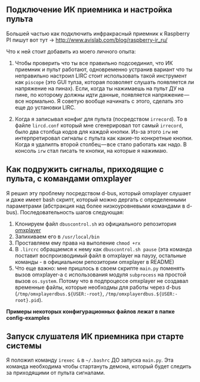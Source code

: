 ## Подключение ИК приемника и настройка пульта  

Большей частью как подключить инфракрасный приемник к Raspberry PI пишут вот тут -> http://www.avislab.com/blog/raspberry-ir_ru/  

Что к ней стоит добавить из моего личного опыта:
1. Чтобы проверить что ты все правильно подсоединил, что ИК приемник и пульт работают, одновременно устранив вариант что ты неправильно настроил LIRC стоит использовать такой инструмент как `piscope` (это GUI тулза, которая позволяет слушать появляется ли напряжение на пинах). Если, когда ты нажимаешь на пульт ДУ на пине, по которому должны идти данные, появляется напряжение — все нормально. Я советую вообще начинать с этого, сделать это еще до установки LIRC.  

2. Когда я записывал конфиг для пульта (посредством `irrecord`). То в файле `lircd.conf` который мне сгенерировал тот самый `irrecord`, было два столбца кодов для каждой кнопки. Из-за этого `irw` не интерпретировал сигналы с пульта как какие-то конкретные кнопки. Когда я удалилть второй столбец — все стало работать как надо. В консоль `irw` стал писать те кнопки, на которые я нажимаю.

## Как подружить сигналы, приходящие с пульта, с командами omxplayer  

Я решил эту проблему посредством d-bus, который omxplayer слушает и даже имеет bash скрипт, который можно дергать с определенными параметрами (абстракция над более низкоуровневыми командами в d-bus).
Последовательность шагов следующая:  

1. Клонируем файл `dbuscontrol.sh` из официального репозитория [omxplayer](https://github.com/popcornmix/omxplayer/blob/master/dbuscontrol.sh)
2. Запихиваем его в `/usr/local/bin`
3. Проставляем ему права на выполение `chmod +rx`
4. В `.lircrc` обращаемся к нему как `dbuscontrol.sh pause` (эта команда поставит воспроизводимый файл в omxplayer на паузу, остальные команды - в официальном репозитории omxplayer в README)
5. Что еще важно: мне пришлось в своем скрипте `main.py` поменять вызов omxplayer-а с использования модуля `subprocess` на простой вызов `os.system`. Потому что в подпроцессе omxplayer не создавал временные файлы, которые необходмы для работы через d-bus (`/tmp/omxplayerdbus.${USER:-root}`, `/tmp/omxplayerdbus.${USER:-root}.pid`).

**Примеры некоторых конфигурационных файлов лежат в папке config-examples**

## Запуск слушателя ИК приемника при старте системы
Я положил команду `irexec &` в `~/.bashrc` ДО запуска `main.py`. Эта команда необходима чтобы стартануть демона, который будет следить за приходящими от пульта сигналами.